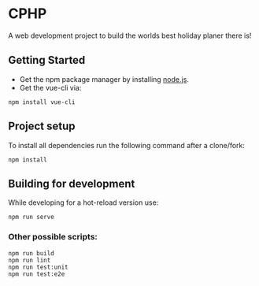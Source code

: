 # CPHP

A web development project to build the worlds best holiday planer there is!

## Getting Started

- Get the npm package manager by installing [node.js](https://nodejs.org/en/).
- Get the vue-cli via:
```
npm install vue-cli
```

## Project setup

To install all dependencies run the following command after a clone/fork:
```
npm install
```

## Building for development

While developing for a hot-reload version use:
```
npm run serve
```

### Other possible scripts:
```
npm run build
npm run lint
npm run test:unit
npm run test:e2e
```


